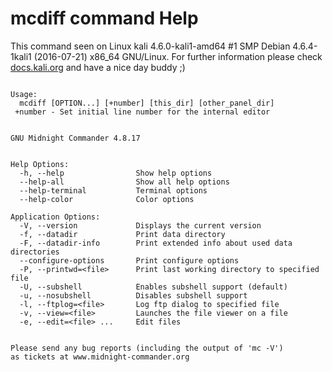 # mcdiff command Help
 
 This command seen on Linux kali 4.6.0-kali1-amd64 #1 SMP Debian 4.6.4-1kali1 (2016-07-21) x86_64 GNU/Linux. For further information please check [docs.kali.org](docs.kali.org) and have a nice day buddy ;) 

~~~

Usage:
  mcdiff [OPTION...] [+number] [this_dir] [other_panel_dir]
 +number - Set initial line number for the internal editor


GNU Midnight Commander 4.8.17


Help Options:
  -h, --help                Show help options
  --help-all                Show all help options
  --help-terminal           Terminal options
  --help-color              Color options

Application Options:
  -V, --version             Displays the current version
  -f, --datadir             Print data directory
  -F, --datadir-info        Print extended info about used data directories
  --configure-options       Print configure options
  -P, --printwd=<file>      Print last working directory to specified file
  -U, --subshell            Enables subshell support (default)
  -u, --nosubshell          Disables subshell support
  -l, --ftplog=<file>       Log ftp dialog to specified file
  -v, --view=<file>         Launches the file viewer on a file
  -e, --edit=<file> ...     Edit files


Please send any bug reports (including the output of 'mc -V')
as tickets at www.midnight-commander.org


~~~
